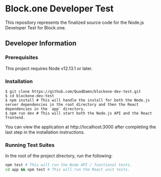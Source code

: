 
# Block.one Developer Test  
  
This repository represents the finalized source code for the Node.js Developer Test for Block.one.  
  
## Developer Information  
  
### Prerequisites  
  
This project requires Node v12.13.1 or later.
  
### Installation  
  
```  
$ git clone https://github.com/QuadDamn/blockone-dev-test.git  
$ cd blockone-dev-test  
$ npm install # This will handle the install for both the Node.js server dependencies in the root directory and then the React dependencies in the `app` directory.
$ npm run dev # This will start both the Node.js API and the React frontend.
```  

You can view the application at http://localhost:3000 after completing the last step in the installation instructions.
  
### Running Test Suites
  
In the root of the project directory, run the following:
  
```sh  
npm test # This will run the Node API / functional tests.
cd app && npm test # This will run the React unit tests.
```  
